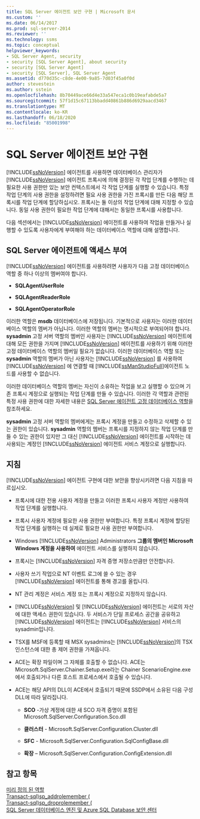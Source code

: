 ```yaml
---
title: SQL Server 에이전트 보안 구현 | Microsoft 문서
ms.custom: ''
ms.date: 06/14/2017
ms.prod: sql-server-2014
ms.reviewer: ''
ms.technology: ssms
ms.topic: conceptual
helpviewer_keywords:
- SQL Server Agent, security
- security [SQL Server Agent], about security
- security [SQL Server Agent]
- security [SQL Server], SQL Server Agent
ms.assetid: d770d35c-c8de-4e00-9a85-7d03f45a0f0d
author: stevestein
ms.author: sstein
ms.openlocfilehash: 8b70449ace66d4e33a547eca1c0b19eafabde5a7
ms.sourcegitcommit: 57f1d15c67113bbadd40861b886d6929aacd3467
ms.translationtype: MT
ms.contentlocale: ko-KR
ms.lasthandoff: 06/18/2020
ms.locfileid: "85001998"
---
```

# <a name="implement-sql-server-agent-security"></a>SQL Server 에이전트 보안 구현
  [!INCLUDE[ssNoVersion](../../includes/ssnoversion-md.md)] 에이전트를 사용하면 데이터베이스 관리자가 [!INCLUDE[ssNoVersion](../../includes/ssnoversion-md.md)] 에이전트 프록시에 의해 결정된 각 작업 단계를 수행하는 데 필요한 사용 권한만 있는 보안 컨텍스트에서 각 작업 단계를 실행할 수 있습니다. 특정 작업 단계의 사용 권한을 설정하려면 필요 사용 권한을 가진 프록시를 만든 다음 해당 프록시를 작업 단계에 할당하십시오. 프록시는 둘 이상의 작업 단계에 대해 지정할 수 있습니다. 동일 사용 권한이 필요한 작업 단계에 대해서는 동일한 프록시를 사용합니다.  
  
 다음 섹션에서는 [!INCLUDE[ssNoVersion](../../includes/ssnoversion-md.md)] 에이전트를 사용하여 작업을 만들거나 실행할 수 있도록 사용자에게 부여해야 하는 데이터베이스 역할에 대해 설명합니다.  
  
## <a name="granting-access-to-sql-server-agent"></a>SQL Server 에이전트에 액세스 부여  
 [!INCLUDE[ssNoVersion](../../includes/ssnoversion-md.md)] 에이전트를 사용하려면 사용자가 다음 고정 데이터베이스 역할 중 하나 이상의 멤버여야 합니다.  
  
-   **SQLAgentUserRole**  
  
-   **SQLAgentReaderRole**  
  
-   **SQLAgentOperatorRole**  
  
 이러한 역할은 **msdb** 데이터베이스에 저장됩니다. 기본적으로 사용자는 이러한 데이터베이스 역할의 멤버가 아닙니다. 이러한 역할의 멤버는 명시적으로 부여되어야 합니다. **sysadmin** 고정 서버 역할의 멤버인 사용자는 [!INCLUDE[ssNoVersion](../../includes/ssnoversion-md.md)] 에이전트에 대해 모든 권한을 가지며 [!INCLUDE[ssNoVersion](../../includes/ssnoversion-md.md)] 에이전트를 사용하기 위해 이러한 고정 데이터베이스 역할의 멤버일 필요가 없습니다. 이러한 데이터베이스 역할 또는 **sysadmin** 역할의 멤버가 아닌 사용자는 [!INCLUDE[ssNoVersion](../../includes/ssnoversion-md.md)] 를 사용하여 [!INCLUDE[ssNoVersion](../../includes/ssnoversion-md.md)] 에 연결할 때 [!INCLUDE[ssManStudioFull](../../includes/ssmanstudiofull-md.md)]에이전트 노드를 사용할 수 없습니다.  
  
 이러한 데이터베이스 역할의 멤버는 자신이 소유하는 작업을 보고 실행할 수 있으며 기존 프록시 계정으로 실행되는 작업 단계를 만들 수 있습니다. 이러한 각 역할과 관련된 특정 사용 권한에 대한 자세한 내용은 [SQL Server 에이전트 고정 데이터베이스 역할](sql-server-agent-fixed-database-roles.md)을 참조하세요.  
  
 **sysadmin** 고정 서버 역할의 멤버에게는 프록시 계정을 만들고 수정하고 삭제할 수 있는 권한이 있습니다. **sysadmin** 역할의 멤버는 프록시를 지정하지 않는 작업 단계를 만들 수 있는 권한이 있지만 그 대신 [!INCLUDE[ssNoVersion](../../includes/ssnoversion-md.md)] 에이전트를 시작하는 데 사용되는 계정인 [!INCLUDE[ssNoVersion](../../includes/ssnoversion-md.md)] 에이전트 서비스 계정으로 실행합니다.  
  
## <a name="guidelines"></a>지침  
 [!INCLUDE[ssNoVersion](../../includes/ssnoversion-md.md)] 에이전트 구현에 대한 보안을 향상시키려면 다음 지침을 따르십시오.  
  
-   프록시에 대한 전용 사용자 계정을 만들고 이러한 프록시 사용자 계정만 사용하여 작업 단계를 실행합니다.  
  
-   프록시 사용자 계정에 필요한 사용 권한만 부여합니다. 특정 프록시 계정에 할당된 작업 단계를 실행하는 데 실제로 필요한 사용 권한만 부여합니다.  
  
-   Windows [!INCLUDE[ssNoVersion](../../includes/ssnoversion-md.md)] Administrators **그룹의 멤버인 Microsoft Windows 계정을 사용하여** 에이전트 서비스를 실행하지 않습니다.  
  
-   프록시는 [!INCLUDE[ssNoVersion](../../includes/ssnoversion-md.md)] 자격 증명 저장소만큼만 안전합니다.  
  
-   사용자 쓰기 작업으로 NT 이벤트 로그에 쓸 수 있는 경우 [!INCLUDE[ssNoVersion](../../includes/ssnoversion-md.md)] 에이전트를 통해 경고를 올립니다.  
  
-   NT 관리 계정은 서비스 계정 또는 프록시 계정으로 지정하지 않습니다.  
  
-   [!INCLUDE[ssNoVersion](../../includes/ssnoversion-md.md)] 및 [!INCLUDE[ssNoVersion](../../includes/ssnoversion-md.md)] 에이전트는 서로의 자산에 대한 액세스 권한이 있습니다. 두 서비스가 단일 프로세스 공간을 공유하고 [!INCLUDE[ssNoVersion](../../includes/ssnoversion-md.md)] 에이전트는 [!INCLUDE[ssNoVersion](../../includes/ssnoversion-md.md)] 서비스의 sysadmin입니다.  
  
-   TSX를 MSF에 등록할 때 MSX sysadmins는 [!INCLUDE[ssNoVersion](../../includes/ssnoversion-md.md)]의 TSX 인스턴스에 대한 총 제어 권한을 가져옵니다.  
  
-   ACE는 확장 파일이며 그 자체를 호출할 수 없습니다. ACE는 Microsoft.SqlServer.Chainer.Setup.exe라는 Chainer ScenarioEngine.exe에서 호출되거나 다른 호스트 프로세스에서 호출될 수 있습니다.  
  
-   ACE는 해당 API의 DLL이 ACE에서 호출되기 때문에 SSDP에서 소유된 다음 구성 DLL에 따라 달라집니다.  
  
    -   **SCO** -가상 계정에 대한 새 SCO 자격 증명이 포함된 Microsoft.SqlServer.Configuration.Sco.dll  
  
    -   **클러스터** - Microsoft.SqlServer.Configuration.Cluster.dll  
  
    -   **SFC** - Microsoft.SqlServer.Configuration.SqlConfigBase.dll  
  
    -   **확장** – Microsoft.SqlServer.Configuration.ConfigExtension.dll  
  
## <a name="see-also"></a>참고 항목  
 [미리 정의 된 역할](../../reporting-services/security/role-definitions-predefined-roles.md)   
 [Transact-sql&#41;sp_addrolemember &#40;](/sql/relational-databases/system-stored-procedures/sp-addrolemember-transact-sql)   
 [Transact-sql&#41;sp_droprolemember &#40;](/sql/relational-databases/system-stored-procedures/sp-droprolemember-transact-sql)   
 [SQL Server 데이터베이스 엔진 및 Azure SQL Database 보안 센터](../../relational-databases/security/security-center-for-sql-server-database-engine-and-azure-sql-database.md)  
  
  
